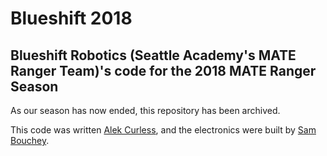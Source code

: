 # Blueshift 2018
## Blueshift Robotics (Seattle Academy's MATE Ranger Team)'s code for the 2018 MATE Ranger Season

As our season has now ended, this repository has been archived. 

This code was written [Alek Curless](https://github.com/someotherotherguy), and the electronics were built by [Sam Bouchey](https://github.com/sambouchey).
